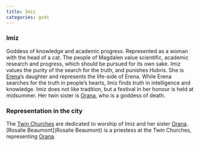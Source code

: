 ```yaml
---
title: Imiz
categories: gods
---
```


### Imiz

Goddess of knowledge and academic progress. Represented as a woman with the head of a cat. The people of Magdalen value scientific, academic research and progress, which should be pursued for its own sake. Imiz values the purity of the search for the truth, and punishes Hubris. She is [Erena](Erena)’s daughter and represents the life-side of Erena. While Erena searches for the truth in people’s hearts, Imiz finds truth in intelligence and knowledge. Imiz does not like tradition, but a festival in her honour is held at midsummer. Her twin sister is [Orana](Orana), who is a goddess of death.


### Representation in the city
The [Twin Churches](TwinChurches) are dedicated to worship of Imiz and her sister [Orana](Orana). [Rosalie Beaumont](Rosalie Beaumont) is a priestess at the Twin Churches, representing [Orana](Orana).

